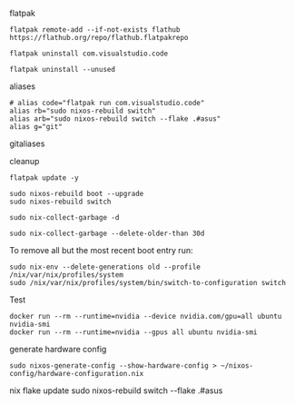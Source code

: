 flatpak
```
flatpak remote-add --if-not-exists flathub https://flathub.org/repo/flathub.flatpakrepo

flatpak uninstall com.visualstudio.code

flatpak uninstall --unused
```

aliases
```
# alias code="flatpak run com.visualstudio.code"
alias rb="sudo nixos-rebuild switch"
alias arb="sudo nixos-rebuild switch --flake .#asus"
alias g="git"
```
gitaliases

cleanup 
```
flatpak update -y

sudo nixos-rebuild boot --upgrade
sudo nixos-rebuild switch

sudo nix-collect-garbage -d

sudo nix-collect-garbage --delete-older-than 30d

```


To remove all but the most recent boot entry run: 

```
sudo nix-env --delete-generations old --profile /nix/var/nix/profiles/system 
sudo /nix/var/nix/profiles/system/bin/switch-to-configuration switch
```

Test
```
docker run --rm --runtime=nvidia --device nvidia.com/gpu=all ubuntu nvidia-smi
docker run --rm --runtime=nvidia --gpus all ubuntu nvidia-smi
```

generate hardware config

```
sudo nixos-generate-config --show-hardware-config > ~/nixos-config/hardware-configuration.nix
```

nix flake update
sudo nixos-rebuild switch --flake .#asus